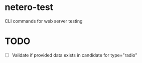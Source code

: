 # netero-test

CLI commands for web server testing

# TODO

- [ ] Validate if provided data exists in candidate for type="radio"
